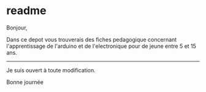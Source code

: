 # readme
Bonjour,

Dans ce depot vous trouverais des fiches pedagogique concernant l'apprentissage de l'arduino et de l'electronique pour de jeune entre 5 et 15 ans.

---

Je suis ouvert à toute modification.

Bonne journée
